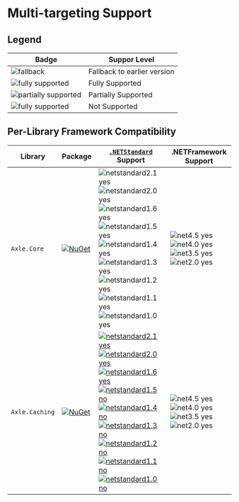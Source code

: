 # Multi-targeting Support

## Legend

|Badge|Suppor Level|
|--|--|
|![fallback](https://img.shields.io/badge/-x.y-28a.svg)|Fallback to earlier version|
|![fully supported](https://img.shields.io/badge/-x.y-brightgreen.svg)|Fully Supported|
|![partially supported](https://img.shields.io/badge/-x.y-yellowgreen.svg)|Partially Supported|
|![fully supported](https://img.shields.io/badge/-x.y-red.svg)|Not Supported|

## Per-Library Framework Compatibility

|Library|Package|[`.NETStandard`](https://docs.microsoft.com/en-us/dotnet/standard/net-standard) Support|.NETFramework Support|
|--|--|--|--|
|`Axle.Core`|[![NuGet](https://img.shields.io/nuget/v/Axle.Core.svg)](https://www.nuget.org/packages/Axle.Core/)|![netstandard2.1 yes](https://img.shields.io/badge/-2.1-brightgreen.svg) ![netstandard2.0 yes](https://img.shields.io/badge/-2.0-brightgreen.svg) ![netstandard1.6 yes](https://img.shields.io/badge/-1.6-brightgreen.svg) ![netstandard1.5 yes](https://img.shields.io/badge/-1.5-brightgreen.svg) ![netstandard1.4 yes](https://img.shields.io/badge/-1.4-brightgreen.svg) ![netstandard1.3 yes](https://img.shields.io/badge/-1.3-brightgreen.svg) ![netstandard1.2 yes](https://img.shields.io/badge/-1.2-brightgreen.svg) ![netstandard1.1 yes](https://img.shields.io/badge/-1.1-brightgreen.svg) ![netstandard1.0 yes](https://img.shields.io/badge/-1.0-yellowgreen.svg)|![net4.5 yes](https://img.shields.io/badge/-4.5-brightgreen.svg) ![net4.0 yes](https://img.shields.io/badge/-4.0-brightgreen.svg) ![net3.5 yes](https://img.shields.io/badge/-3.5-brightgreen.svg) ![net2.0 yes](https://img.shields.io/badge/-2.0-yellowgreen.svg)|
|`Axle.Caching`|[![NuGet](https://img.shields.io/nuget/v/Axle.Caching.svg)](https://www.nuget.org/packages/Axle.Caching/)|[![netstandard2.1 yes](https://img.shields.io/badge/-2.1-brightgreen.svg)](https://docs.microsoft.com/en-us/dotnet/standard/net-standard) [![netstandard2.0 yes](https://img.shields.io/badge/-2.0-brightgreen.svg)](https://docs.microsoft.com/en-us/dotnet/standard/net-standard) [![netstandard1.6 yes](https://img.shields.io/badge/-1.6-brightgreen.svg)](https://docs.microsoft.com/en-us/dotnet/standard/net-standard) [![netstandard1.5 no](https://img.shields.io/badge/-1.5-red.svg)](https://docs.microsoft.com/en-us/dotnet/standard/net-standard) [![netstandard1.4 no](https://img.shields.io/badge/-1.4-red.svg)](https://docs.microsoft.com/en-us/dotnet/standard/net-standard) [![netstandard1.3 no](https://img.shields.io/badge/-1.3-red.svg)](https://docs.microsoft.com/en-us/dotnet/standard/net-standard) [![netstandard1.2 no](https://img.shields.io/badge/-1.2-red.svg)](https://docs.microsoft.com/en-us/dotnet/standard/net-standard) [![netstandard1.1 no](https://img.shields.io/badge/-1.1-red.svg)](https://docs.microsoft.com/en-us/dotnet/standard/net-standard) [![netstandard1.0 no](https://img.shields.io/badge/-1.0-red.svg)](https://docs.microsoft.com/en-us/dotnet/standard/net-standard)|![net4.5 yes](https://img.shields.io/badge/-4.5-brightgreen.svg) ![net4.0 yes](https://img.shields.io/badge/-4.0-brightgreen.svg) ![net3.5 yes](https://img.shields.io/badge/-3.5-brightgreen.svg) ![net2.0 yes](https://img.shields.io/badge/-2.0-brightgreen.svg)|